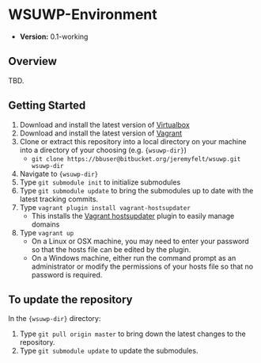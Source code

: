 # WSUWP-Environment

* **Version:** 0.1-working

## Overview

TBD.

## Getting Started

1. Download and install the latest version of [Virtualbox](https://www.virtualbox.org/wiki/Downloads)
1. Download and install the latest version of [Vagrant](http://downloads.vagrantup.com/)
1. Clone or extract this repository into a local directory on your machine into a directory of your choosing (e.g. `{wsuwp-dir}`)
	* `git clone https://bbuser@bitbucket.org/jeremyfelt/wsuwp.git wsuwp-dir`
1. Navigate to `{wsuwp-dir}`
1. Type `git submodule init` to initialize submodules
1. Type `git submodule update` to bring the submodules up to date with the latest tracking commits.
1. Type `vagrant plugin install vagrant-hostsupdater`
	* This installs the [Vagrant hostsupdater](https://github.com/cogitatio/vagrant-hostsupdater) plugin to easily manage domains
1. Type `vagrant up`
	* On a Linux or OSX machine, you may need to enter your password so that the hosts file can be edited by the plugin.
	* On a Windows machine, either run the command prompt as an administrator or modify the permissions of your hosts file so that no password is required.

## To update the repository

In the `{wsuwp-dir}` directory:

1. Type `git pull origin master` to bring down the latest changes to the repository.
1. Type `git submodule update` to update the submodules.
